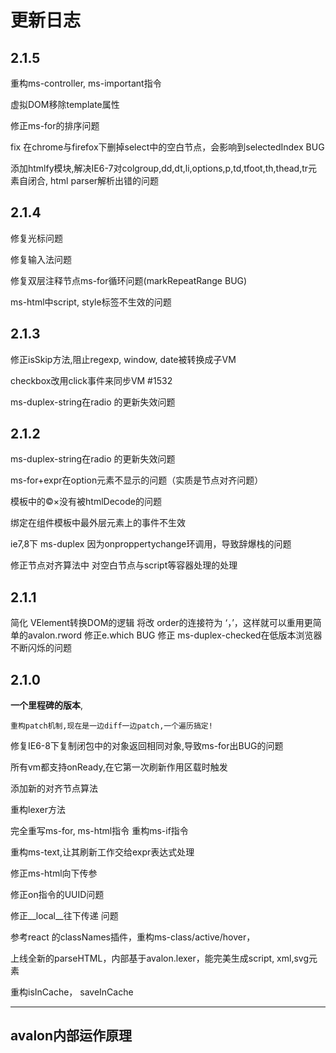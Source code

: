 # 更新日志

## 2.1.5 ##

重构ms-controller, ms-important指令

虚拟DOM移除template属性

修正ms-for的排序问题

fix 在chrome与firefox下删掉select中的空白节点，会影响到selectedIndex BUG 

添加htmlfy模块,解决IE6-7对colgroup,dd,dt,li,options,p,td,tfoot,th,thead,tr元素自闭合,
html parser解析出错的问题 

## 2.1.4 ##

修复光标问题

修复输入法问题	

修复双层注释节点ms-for循环问题(markRepeatRange BUG)

ms-html中script, style标签不生效的问题

## 2.1.3 ##
	
修正isSkip方法,阻止regexp, window, date被转换成子VM

checkbox改用click事件来同步VM #1532

ms-duplex-string在radio 的更新失效问题

## 2.1.2 ##
ms-duplex-string在radio 的更新失效问题

ms-for+expr在option元素不显示的问题（实质是节点对齐问题）

模板中的&copy;&times;没有被htmlDecode的问题

绑定在组件模板中最外层元素上的事件不生效

ie7,8下 ms-duplex 因为onproppertychange环调用，导致辞爆栈的问题

修正节点对齐算法中 对空白节点与script等容器处理的处理

## 2.1.1 ##

简化 VElement转换DOM的逻辑
将改 order的连接符为 ‘，’，这样就可以重用更简单的avalon.rword
修正e.which BUG
修正 ms-duplex-checked在低版本浏览器不断闪烁的问题

## 2.1.0 ##

**一个里程碑的版本**,
```
重构patch机制,现在是一边diff一边patch,一个遍历搞定!
```

修复IE6-8下复制闭包中的对象返回相同对象,导致ms-for出BUG的问题

所有vm都支持onReady,在它第一次刷新作用区载时触发 

添加新的对齐节点算法

重构lexer方法

完全重写ms-for, ms-html指令
重构ms-if指令

重构ms-text,让其刷新工作交给expr表达式处理

修正ms-html向下传参

修正on指令的UUID问题

修正__local__往下传递 问题

参考react 的classNames插件，重构ms-class/active/hover，

上线全新的parseHTML，内部基于avalon.lexer，能完美生成script, xml,svg元素

重构isInCache， saveInCache

-------------------------

## avalon内部运作原理 ##










